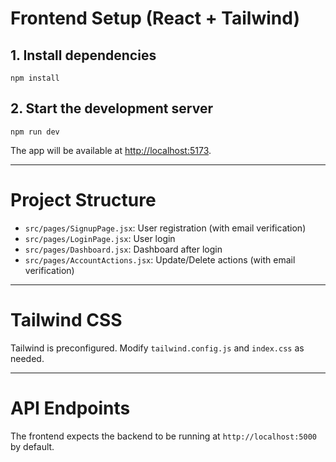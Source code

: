 # Frontend Setup (React + Tailwind)

## 1. Install dependencies

```
npm install
```

## 2. Start the development server

```
npm run dev
```

The app will be available at [http://localhost:5173](http://localhost:5173).

---

# Project Structure

- `src/pages/SignupPage.jsx`: User registration (with email verification)
- `src/pages/LoginPage.jsx`: User login
- `src/pages/Dashboard.jsx`: Dashboard after login
- `src/pages/AccountActions.jsx`: Update/Delete actions (with email verification)

---

# Tailwind CSS

Tailwind is preconfigured. Modify `tailwind.config.js` and `index.css` as needed.

---

# API Endpoints

The frontend expects the backend to be running at `http://localhost:5000` by default.
